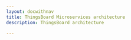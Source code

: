 ```yaml
---
layout: docwithnav
title: ThingsBoard Microservices architecture
description: ThingsBoard architecture

---
```


 <object width="80%" data="/images/reference/msa-architecture.svg"></object>   
 